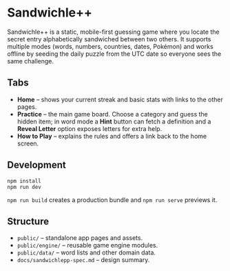# Sandwichle++

Sandwichle++ is a static, mobile-first guessing game where you locate the secret entry alphabetically sandwiched between two others. It supports multiple modes (words, numbers, countries, dates, Pokémon) and works offline by seeding the daily puzzle from the UTC date so everyone sees the same challenge.

## Tabs

- **Home** – shows your current streak and basic stats with links to the other pages.
- **Practice** – the main game board. Choose a category and guess the hidden item; in word mode a **Hint** button can fetch a definition and a **Reveal Letter** option exposes letters for extra help.
- **How to Play** – explains the rules and offers a link back to the home screen.

## Development

```
npm install
npm run dev
```

`npm run build` creates a production bundle and `npm run serve` previews it.

## Structure

- `public/` – standalone app pages and assets.
- `public/engine/` – reusable game engine modules.
- `public/data/` – word lists and other domain data.
- `docs/sandwichlepp-spec.md` – design summary.
